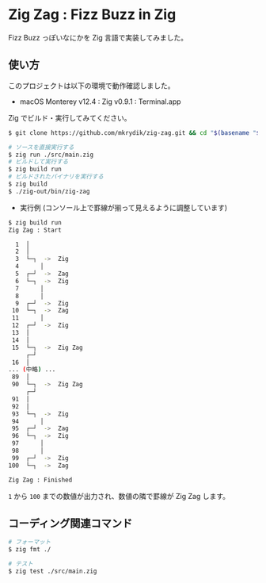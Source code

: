 # Zig Zag : Fizz Buzz in Zig

Fizz Buzz っぽいなにかを Zig 言語で実装してみました。


## 使い方

このプロジェクトは以下の環境で動作確認しました。

- macOS Monterey v12.4 : Zig v0.9.1 : Terminal.app

Zig でビルド・実行してみてください。

```bash
$ git clone https://github.com/mkrydik/zig-zag.git && cd "$(basename "$_" .git)"

# ソースを直接実行する
$ zig run ./src/main.zig
# ビルドして実行する
$ zig build run
# ビルドされたバイナリを実行する
$ zig build
$ ./zig-out/bin/zig-zag
```

- 実行例 (コンソール上で罫線が揃って見えるように調整しています)

```bash
$ zig build run
Zig Zag : Start

  1  │
  2  │
  3  └─┐  ->  Zig
  4      │
  5  ┌─┘  ->  Zag
  6  └─┐  ->  Zig
  7      │
  8      │
  9  ┌─┘  ->  Zig
 10  └─┐  ->  Zag
 11      │
 12  ┌─┘  ->  Zig
 13  │
 14  │
 15  └─┐  ->  Zig Zag
     ┌─┘
 16  │
... (中略) ...
 89  │
 90  └─┐  ->  Zig Zag
     ┌─┘
 91  │
 92  │
 93  └─┐  ->  Zig
 94      │
 95  ┌─┘  ->  Zag
 96  └─┐  ->  Zig
 97      │
 98      │
 99  ┌─┘  ->  Zig
100  └─┐  ->  Zag

Zig Zag : Finished
```

`1` から `100` までの数値が出力され、数値の隣で罫線が Zig Zag します。


## コーディング関連コマンド

```bash
# フォーマット
$ zig fmt ./

# テスト
$ zig test ./src/main.zig
```
